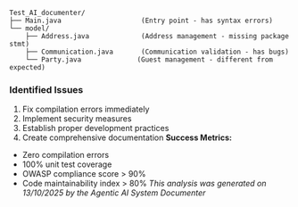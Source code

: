 ```
Test_AI_documenter/
├── Main.java                    (Entry point - has syntax errors)
└── model/
    ├── Address.java             (Address management - missing package stmt)
    ├── Communication.java       (Communication validation - has bugs)
    └── Party.java              (Guest management - different from expected)
```
### Identified Issues
1. Fix compilation errors immediately
2. Implement security measures
3. Establish proper development practices
4. Create comprehensive documentation
**Success Metrics:**
- Zero compilation errors
- 100% unit test coverage
- OWASP compliance score > 90%
- Code maintainability index > 80%
*This analysis was generated on 13/10/2025 by the Agentic AI System Documenter*